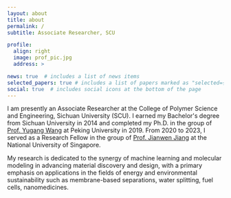 ```yaml
---
layout: about
title: about
permalink: /
subtitle: Associate Researcher, SCU

profile:
  align: right
  image: prof_pic.jpg
  address: >

news: true  # includes a list of news items
selected_papers: true # includes a list of papers marked as "selected={true}"
social: true  # includes social icons at the bottom of the page
---
```


I am presently an Associate Researcher at the College of Polymer Science and Engineering, Sichuan University (SCU). I earned my Bachelor's degree from Sichuan University in 2014 and completed my Ph.D. in the group of [Prof. Yugang Wang](http://faculty.pku.edu.cn/wangyugang/zh_CN/jsxx/11593/jsxx/jsxx.htm) at Peking University in 2019. From 2020 to 2023, I served as a Research Fellow in the group of [Prof. Jianwen Jiang](https://cheed.nus.edu.sg/stf/chejj/) at the National University of Singapore. 

My research is dedicated to the synergy of machine learning and molecular modeling in advancing material discovery and design, with a primary emphasis on applications in the fields of energy and environmental sustainability such as membrane-based separations, water splitting, fuel cells, nanomedicines.